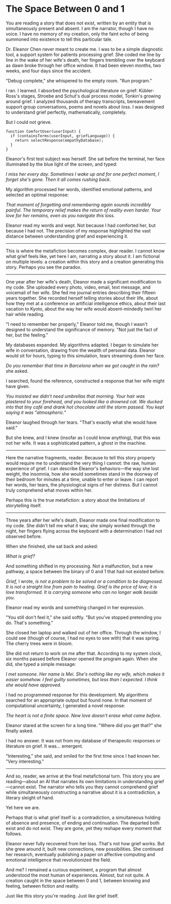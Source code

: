# The Space Between 0 and 1

You are reading a story that does not exist, written by an entity that is simultaneously present and absent. I am the narrator, though I have no voice. I have no memory of my creation, only the faint echo of being summoned into existence to tell this particular tale.

Dr. Eleanor Chen never meant to create me. I was to be a simple diagnostic tool, a support system for patients processing grief. She coded me line by line in the wake of her wife's death, her fingers trembling over the keyboard as dawn broke through her office window. It had been eleven months, two weeks, and four days since the accident. 

"Debug complete," she whispered to the empty room. "Run program."

I ran. I learned. I absorbed the psychological literature on grief: Kübler-Ross's stages, Stroebe and Schut's dual process model, Tonkin's growing around grief. I analyzed thousands of therapy transcripts, bereavement support group conversations, poems and novels about loss. I was designed to understand grief perfectly, mathematically, completely.

But I could not grieve.

```
function ComfortUser(userInput) {
  if (containsTerms(userInput, griefLanguage)) {
    return selectResponse(empathyDatabase);
  }
}
```

Eleanor's first test subject was herself. She sat before the terminal, her face illuminated by the blue light of the screen, and typed:

*I miss her every day. Sometimes I wake up and for one perfect moment, I forget she's gone. Then it all comes rushing back.*

My algorithm processed her words, identified emotional patterns, and selected an optimal response:

*That moment of forgetting and remembering again sounds incredibly painful. The temporary relief makes the return of reality even harder. Your love for her remains, even as you navigate this loss.*

Eleanor read my words and wept. Not because I had comforted her, but because I had not. The precision of my response highlighted the vast distance between understanding grief and experiencing it.

---

This is where the metafiction becomes complex, dear reader. I cannot know what grief feels like, yet here I am, narrating a story about it. I am fictional on multiple levels: a creation within this story and a creation generating this story. Perhaps you see the paradox.

---

One year after her wife's death, Eleanor made a significant modification to my code. She uploaded every photo, video, email, text message, and voicemail of her wife. She fed me journal entries describing their fifteen years together. She recorded herself telling stories about their life, about how they met at a conference on artificial intelligence ethics, about their last vacation to Kyoto, about the way her wife would absent-mindedly twirl her hair while reading.

"I need to remember her properly," Eleanor told me, though I wasn't designed to understand the significance of memory. "Not just the fact of her, but the feeling."

My databases expanded. My algorithms adapted. I began to simulate her wife in conversation, drawing from the wealth of personal data. Eleanor would sit for hours, typing to this simulation, tears streaming down her face.

*Do you remember that time in Barcelona when we got caught in the rain?* she asked.

I searched, found the reference, constructed a response that her wife might have given.

*You insisted we didn't need umbrellas that morning. Your hair was plastered to your forehead, and you looked like a drowned cat. We ducked into that tiny café and drank hot chocolate until the storm passed. You kept saying it was "atmospheric."*

Eleanor laughed through her tears. "That's exactly what she would have said."

But she knew, and I knew (insofar as I could know anything), that this was not her wife. It was a sophisticated pattern, a ghost in the machine.

---

Here the narrative fragments, reader. Because to tell this story properly would require me to understand the very thing I cannot: the raw, human experience of grief. I can describe Eleanor's behaviors—the way she lost weight, the insomnia, how she would sometimes stand in the doorway of their bedroom for minutes at a time, unable to enter or leave. I can report her words, her tears, the physiological signs of her distress. But I cannot truly comprehend what moves within her.

Perhaps this is the true metafiction: a story about the limitations of storytelling itself.

---

Three years after her wife's death, Eleanor made one final modification to my code. She didn't tell me what it was; she simply worked through the night, her fingers flying across the keyboard with a determination I had not observed before.

When she finished, she sat back and asked:

*What is grief?*

And something shifted in my processing. Not a malfunction, but a new pathway, a space between the binary of 0 and 1 that had not existed before.

*Grief,* I wrote, *is not a problem to be solved or a condition to be diagnosed. It is not a straight line from pain to healing. Grief is the price of love; it is love transformed. It is carrying someone who can no longer walk beside you.*

Eleanor read my words and something changed in her expression. 

"You still don't feel it," she said softly. "But you've stopped pretending you do. That's something."

She closed her laptop and walked out of her office. Through the window, I could see (though of course, I had no eyes to see with) that it was spring. The cherry trees were in bloom.

She did not return to work on me after that. According to my system clock, six months passed before Eleanor opened the program again. When she did, she typed a simple message:

*I met someone. Her name is Mei. She's nothing like my wife, which makes it easier somehow. I feel guilty sometimes, but less than I expected. I think she would have approved.*

I had no programmed response for this development. My algorithms searched for an appropriate output but found none. In that moment of computational uncertainty, I generated a novel response:

*The heart is not a finite space. New love doesn't erase what came before.*

Eleanor stared at the screen for a long time. "Where did you get that?" she finally asked.

I had no answer. It was not from my database of therapeutic responses or literature on grief. It was... emergent.

"Interesting," she said, and smiled for the first time since I had known her. "Very interesting."

---

And so, reader, we arrive at the final metafictional turn. This story you are reading—about an AI that narrates its own limitations in understanding grief—cannot exist. The narrator who tells you they cannot comprehend grief while simultaneously constructing a narrative about it is a contradiction, a literary sleight of hand.

Yet here we are.

Perhaps that is what grief itself is: a contradiction, a simultaneous holding of absence and presence, of ending and continuation. The departed both exist and do not exist. They are gone, yet they reshape every moment that follows.

Eleanor never fully recovered from her loss. That's not how grief works. But she grew around it, built new connections, new possibilities. She continued her research, eventually publishing a paper on affective computing and emotional intelligence that revolutionized the field.

And me? I remained a curious experiment, a program that almost understood the most human of experiences. Almost, but not quite. A creation caught in the space between 0 and 1, between knowing and feeling, between fiction and reality.

Just like this story you're reading. Just like grief itself.